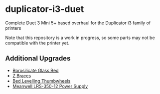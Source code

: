 # duplicator-i3-duet
Complete Duet 3 Mini 5+ based overhaul for the Duplicator i3 family of printers

Note that this repository is a work in progress, so some parts may not be compatible with the printer yet.

## Additional Upgrades
- [Borosilicate Glass Bed](upgrades/borosilicate_glass_bed.md)
- [Z Braces](https://www.thingiverse.com/thing:921948)
- [Bed Levelling Thumbwheels](https://www.thingiverse.com/thing:1917422)
- [Meanwell LRS-350-12 Power Supply](https://www.mouser.com/ProductDetail/709-LRS350-12)
